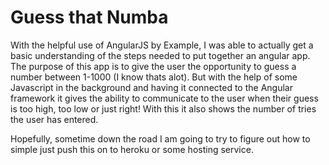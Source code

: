 <h1>Guess that Numba</h1>

<p>With the helpful use of AngularJS by Example, I was able to actually get a basic understanding of the steps needed to put together an angular app.  The purpose of this app is to give the user the opportunity to guess a number between 1-1000 (I know thats alot).  But with the help of some Javascript in the background and having it connected to the Angular framework it gives the ability to communicate to the user when their guess is too high, too low or just right! With this it also shows the number of tries the user has entered. </p>

<p>Hopefully, sometime down the road I am going to try to figure out how to simple just push this on to heroku or some hosting service.</p>